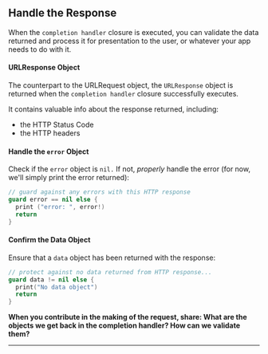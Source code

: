 ## Handle the Response

When the `completion handler` closure is executed, you can validate the data returned and process it for presentation to the user, or whatever your app needs to do with it.

<!-- > -->

#### URLResponse Object

The counterpart to the URLRequest object, the `URLResponse` object is returned when the `completion handler` closure successfully executes.

It contains valuable info about the response returned, including:
- the HTTP Status Code
- the HTTP headers

<!-- > -->

#### Handle the `error` Object

Check if the `error` object is `nil.` If not, *properly* handle the error (for now, we'll simply print the error returned):

```swift
// guard against any errors with this HTTP response
guard error == nil else {
  print ("error: ", error!)
  return
}
```

<!-- > -->

#### Confirm the Data Object

Ensure that a `data` object has been returned with the response:

```swift
// protect against no data returned from HTTP response...
guard data != nil else {
  print("No data object")
  return
}
```

**When you contribute in the making of the request, share: What are the objects we get back in the completion handler? How can we validate them?**

____________________________________________________________________

<!-- > -->

